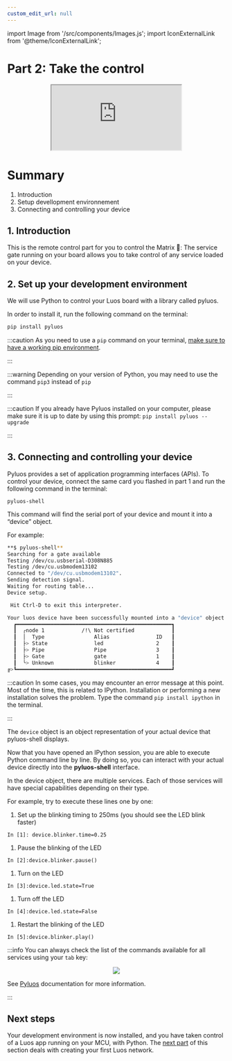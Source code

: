 ```yaml
---
custom_edit_url: null
---
```


import Image from '/src/components/Images.js';
import IconExternalLink from '@theme/IconExternalLink';

# Part 2: Take the control

<div align="center"><iframe className="player_iframe" src="https://www.youtube.com/embed/VcK-LJ-gnDo?start=363&feature=oembed" allow="accelerometer; autoplay; encrypted-media; gyroscope; picture-in-picture; fullscreen" ></iframe></div>

# Summary

1. Introduction
2. Setup devellopment environnement
3. Connecting and controlling your device

## 1. Introduction

This is the remote control part for you to control the Matrix 💊: The service gate running on your board allows you to take control of any service loaded on your device.

## 2. Set up your development environment

We will use Python to control your Luos board with a library called pyluos.

In order to install it, run the following command on the terminal:

```bash
pip install pyluos
```

:::caution
As you need to use a `pip` command on your terminal, [make sure to have a working pip environment](https://pip.pypa.io/en/stable/getting-started/).

:::

:::warning
Depending on your version of Python, you may need to use the command `pip3` instead of `pip`

:::

:::caution
If you already have Pyluos installed on your computer, please make sure it is up to date by using this prompt: `pip install pyluos --upgrade`

:::

## 3. Connecting and controlling your device

Pyluos provides a set of application programming interfaces (APIs). To control your device, connect the same card you flashed in part 1 and run the following command in the terminal:

```
pyluos-shell
```

This command will find the serial port of your device and mount it into a “device” object.

For example:

```bash
**$ pyluos-shell**
Searching for a gate available
Testing /dev/cu.usbserial-D308N885
Testing /dev/cu.usbmodem13102
Connected to "/dev/cu.usbmodem13102".
Sending detection signal.
Waiting for routing table...
Device setup.

 Hit Ctrl-D to exit this interpreter.

Your luos device have been successfully mounted into a "device" object:
  ┏━━━━━━━━━━━━━━━━━━━━━━━━━━━━━━━━━━━━━━━━━━━━━━━━━━┓
  ┃  ╭node 1            /!\ Not certified            ┃
  ┃  │  Type                Alias               ID   ┃
  ┃  ├> State               led                 2    ┃
  ┃  ├> Pipe                Pipe                3    ┃
  ┃  ├> Gate                gate                1    ┃
  ┃  ╰> Unknown             blinker             4    ┃
╔>┗━━━━━━━━━━━━━━━━━━━━━━━━━━━━━━━━━━━━━━━━━━━━━━━━━━┛
```

:::caution
In some cases, you may encounter an error message at this point. Most of the time, this is related to IPython. Installation or performing a new installation solves the problem. Type the command `pip install ipython` in the terminal.

:::

The `device` object is an object representation of your actual device that pyluos-shell displays.

Now that you have opened an IPython session, you are able to execute Python command line by line. By doing so, you can interact with your actual device directly into the **pyluos-shell** interface.

In the device object, there are multiple services. Each of those services will have special capabilities depending on their type.

For example, try to execute these lines one by one:

1. Set up the blinking timing to 250ms (you should see the LED blink faster)

```
In [1]: device.blinker.time=0.25
```

1. Pause the blinking of the LED

```
In [2]:device.blinker.pause()
```

1. Turn on the LED

```
In [3]:device.led.state=True
```

1. Turn off the LED

```
In [4]:device.led.state=False
```

1. Restart the blinking of the LED

```
In [5]:device.blinker.play()
```

:::info
You can always check the list of the commands available for all services using your `tab` key:

<div align="center">
  <Image src="/img/get-started/get-started-2.png" darkSrc=''/>
</div>

See [Pyluos](https://docs.luos.io/docs/tools/pyluos) documentation for more information.

:::

## Next steps

Your development environment is now installed, and you have taken control of a Luos app running on your MCU, with Python. The [next part](/get-started/get-started3) of this section deals with creating your first Luos network.
